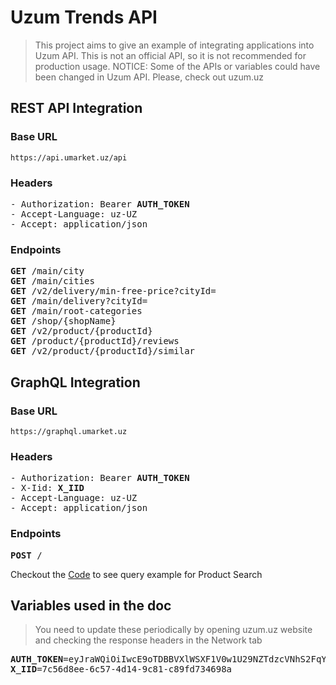 # Uzum Trends API
> This project aims to give an example of integrating applications into Uzum API. This is not an official API, so it is not recommended for production usage.
> NOTICE: Some of the APIs or variables could have been changed in Uzum API. Please, check out uzum.uz

## REST API Integration

### Base URL
```https://api.umarket.uz/api```

### Headers
<pre>
- Authorization: Bearer <b>AUTH_TOKEN</b>
- Accept-Language: uz-UZ
- Accept: application/json
</pre>

### Endpoints
<pre>
<b>GET</b> /main/city
<b>GET</b> /main/cities
<b>GET</b> /v2/delivery/min-free-price?cityId=
<b>GET</b> /main/delivery?cityId=
<b>GET</b> /main/root-categories
<b>GET</b> /shop/{shopName}
<b>GET</b> /v2/product/{productId}
<b>GET</b> /product/{productId}/reviews
<b>GET</b> /v2/product/{productId}/similar
</pre>

## GraphQL Integration

### Base URL
```https://graphql.umarket.uz```

### Headers
<pre>
- Authorization: Bearer <b>AUTH_TOKEN</b>
- X-Iid: <b>X_IID</b>
- Accept-Language: uz-UZ
- Accept: application/json
</pre>

### Endpoints
<pre>
<b>POST</b> /
</pre>
Checkout the [Code](https://github.com/spireuz/uzum-statistics/blob/main/app/Integrations/GraphqlClient.php#L73) to see query example for Product Search

## Variables used in the doc
>You need to update these periodically by opening uzum.uz website and checking the response headers in the Network tab

<pre>
<b>AUTH_TOKEN</b>=eyJraWQiOiIwcE9oTDBBVXlWSXF1V0w1U29NZTdzcVNhS2FqYzYzV1N5THZYb0ZhWXRNIiwiYWxnIjoiRWREU0EiLCJ0eXAiOiJKV1QifQ.eyJpc3MiOiJVenVtIElEIiwiaWF0IjoxNzA5MTQyMjI5LCJzdWIiOiJjYmMyZTcyYi0zM2MyLTQ5NzQtODBhNS1kZGE1YTA2YzBhOTQiLCJhdWQiOlsidXp1bV9hcHBzIiwibWFya2V0L3dlYiJdLCJldmVudHMiOnt9LCJleHAiOjE3MDkxNDI5NDl9.ozeWufT9AZkJwKph2DotkwooT8YzDSPKdEtYBxpOSqTnzxFanGv1-6eNjph49XRq9v04MH8s5VsRqI71KeYrDA
<b>X_IID</b>=7c56d8ee-6c57-4d14-9c81-c89fd734698a
</pre>
